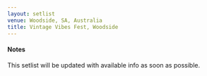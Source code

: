 ```yaml
---
layout: setlist
venue: Woodside, SA, Australia
title: Vintage Vibes Fest, Woodside
---
```


#### Notes
This setlist will be updated with available info as soon as possible.
